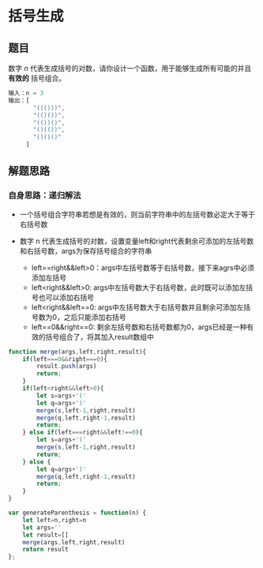 # 括号生成

## 题目

数字 *n* 代表生成括号的对数，请你设计一个函数，用于能够生成所有可能的并且 **有效的** 括号组合。

```javascript
输入：n = 3
输出：[
       "((()))",
       "(()())",
       "(())()",
       "()(())",
       "()()()"
     ]
```

## 解题思路

### 自身思路：递归解法

- 一个括号组合字符串若想是有效的，则当前字符串中的左括号数必定大于等于右括号数

- 数字 n 代表生成括号的对数，设置变量left和right代表剩余可添加的左括号数和右括号数，args为保存括号组合的字符串
  - left==right&&left>0：args中左括号数等于右括号数，接下来agrs中必须添加左括号
  - left<right&&left>0: args中左括号数大于右括号数，此时既可以添加左括号也可以添加右括号
  - left<right&&left==0: args中左括号数大于右括号数并且剩余可添加左括号数为0，之后只能添加右括号
  - left==0&&right==0: 剩余左括号数和右括号数都为0，args已经是一种有效的括号组合了，将其加入result数组中

```javascript
function merge(args,left,right,result){
    if(left===0&&right===0){
        result.push(args)
        return;
    }
    if(left<right&&left>0){
        let s=args+'('
        let q=args+')'
        merge(s,left-1,right,result)
        merge(q,left,right-1,result)
        return;
    } else if(left===right&&left!==0){
        let s=args+'('
        merge(s,left-1,right,result)
        return;
    } else {
        let q=args+')'
        merge(q,left,right-1,result)
        return;
    }
}

var generateParenthesis = function(n) {
    let left=n,right=n
    let args=''
    let result=[]
    merge(args,left,right,result)
    return result
};


```